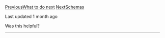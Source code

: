 [PreviousWhat to do next](https://docs.workflowai.com/ai-agents-playbook/what-to-do-next) [NextSchemas](https://docs.workflowai.com/concepts/schemas)

Last updated 1 month ago

Was this helpful?

* * *